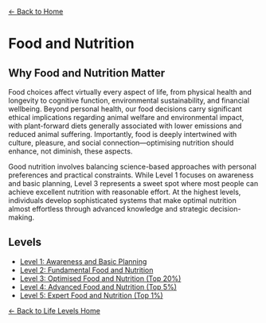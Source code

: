 [← Back to Home](../)
# Food and Nutrition

## Why Food and Nutrition Matter

Food choices affect virtually every aspect of life, from physical health and longevity to cognitive function, environmental sustainability, and financial wellbeing. Beyond personal health, our food decisions carry significant ethical implications regarding animal welfare and environmental impact, with plant-forward diets generally associated with lower emissions and reduced animal suffering. Importantly, food is deeply intertwined with culture, pleasure, and social connection—optimising nutrition should enhance, not diminish, these aspects.

Good nutrition involves balancing science-based approaches with personal preferences and practical constraints. While Level 1 focuses on awareness and basic planning, Level 3 represents a sweet spot where most people can achieve excellent nutrition with reasonable effort. At the highest levels, individuals develop sophisticated systems that make optimal nutrition almost effortless through advanced knowledge and strategic decision-making.

## Levels

- [Level 1: Awareness and Basic Planning](level-1)
- [Level 2: Fundamental Food and Nutrition](level-2)
- [Level 3: Optimised Food and Nutrition (Top 20%)](level-3)
- [Level 4: Advanced Food and Nutrition (Top 5%)](level-4)
- [Level 5: Expert Food and Nutrition (Top 1%)](level-5)

[← Back to Life Levels Home](../)
